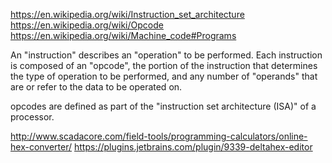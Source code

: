 https://en.wikipedia.org/wiki/Instruction_set_architecture
https://en.wikipedia.org/wiki/Opcode
https://en.wikipedia.org/wiki/Machine_code#Programs

An "instruction" describes an "operation" to be performed. Each instruction is composed of an "opcode", the portion of the instruction that determines the type of operation to be performed, and any number of "operands" that are or refer to the data to be operated on.

opcodes are defined as part of the "instruction set architecture (ISA)" of a processor.

http://www.scadacore.com/field-tools/programming-calculators/online-hex-converter/
https://plugins.jetbrains.com/plugin/9339-deltahex-editor
